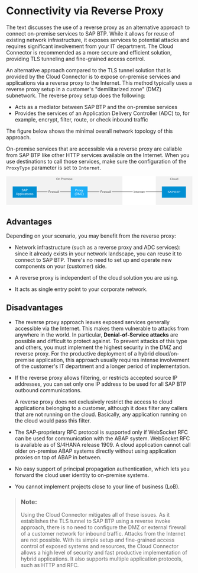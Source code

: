 <!-- loiodde01af51ddc49758dbbb03afcb075e5 -->

# Connectivity via Reverse Proxy

The text discusses the use of a reverse proxy as an alternative approach to connect on-premise services to SAP BTP. While it allows for reuse of existing network infrastructure, it exposes services to potential attacks and requires significant involvement from your IT department. The Cloud Connector is recommended as a more secure and efficient solution, providing TLS tunneling and fine-grained access control.

An alternative approach compared to the TLS tunnel solution that is provided by the Cloud Connector is to expose on-premise services and applications via a reverse proxy to the Internet. This method typically uses a reverse proxy setup in a customer's "demilitarized zone" \(DMZ\) subnetwork. The reverse proxy setup does the following:

-   Acts as a mediator between SAP BTP and the on-premise services
-   Provides the services of an Application Delivery Controller \(ADC\) to, for example, encrypt, filter, route, or check inbound traffic

The figure below shows the minimal overall network topology of this approach.

On-premise services that are accessible via a reverse proxy are callable from SAP BTP like other HTTP services available on the Internet. When you use destinations to call those services, make sure the configuration of the `ProxyType` parameter is set to `Internet`.

![](images/SCC_Reverse_Proxy_NEW_294a85b.png)



<a name="loiodde01af51ddc49758dbbb03afcb075e5__section_N10049_N10011_N10001"/>

## Advantages

Depending on your scenario, you may benefit from the reverse proxy:

-   Network infrastructure \(such as a reverse proxy and ADC services\): since it already exists in your network landscape, you can reuse it to connect to SAP BTP. There's no need to set up and operate new components on your \(customer\) side.
-   A reverse proxy is independent of the cloud solution you are using.

-   It acts as single entry point to your corporate network.




<a name="loiodde01af51ddc49758dbbb03afcb075e5__section_N10056_N10011_N10001"/>

## Disadvantages

-   The reverse proxy approach leaves exposed services generally accessible via the Internet. This makes them vulnerable to attacks from anywhere in the world. In particular, **Denial-of-Service attacks** are possible and difficult to protect against. To prevent attacks of this type and others, you must implement the highest security in the DMZ and reverse proxy. For the productive deployment of a hybrid cloud/on-premise application, this approach usually requires intense involvement of the customer's IT department and a longer period of implementation.
-   If the reverse proxy allows filtering, or restricts accepted source IP addresses, you can set only one IP address to be used for all SAP BTP outbound communications.

    A reverse proxy does not exclusively restrict the access to cloud applications belonging to a customer, although it does filter any callers that are not running on the cloud. Basically, any application running on the cloud would pass this filter.

-   The SAP-proprietary RFC protocol is supported only if WebSocket RFC can be used for communication with the ABAP system. WebSocket RFC is available as of S/4HANA release 1909. A cloud application cannot call older on-premise ABAP systems directly without using application proxies on top of ABAP in between.
-   No easy support of principal propagation authentication, which lets you forward the cloud user identity to on-premise systems.

-   You cannot implement projects close to your line of business \(LoB\).


> ### Note:  
> Using the Cloud Connector mitigates all of these issues. As it establishes the TLS tunnel to SAP BTP using a reverse invoke approach, there is no need to configure the DMZ or external firewall of a customer network for inbound traffic. Attacks from the Internet are not possible. With its simple setup and fine-grained access control of exposed systems and resources, the Cloud Connector allows a high level of security and fast productive implementation of hybrid applications. It also supports multiple application protocols, such as HTTP and RFC.


